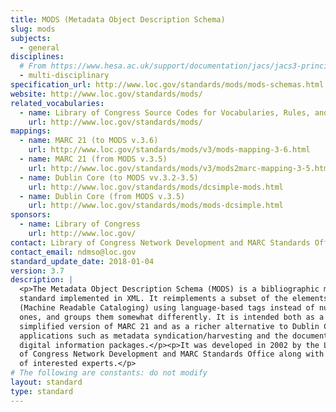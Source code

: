 ```yaml
---
title: MODS (Metadata Object Description Schema)
slug: mods
subjects:
  - general
disciplines:
  # From https://www.hesa.ac.uk/support/documentation/jacs/jacs3-principal:
  - multi-disciplinary
specification_url: http://www.loc.gov/standards/mods/mods-schemas.html
website: http://www.loc.gov/standards/mods/
related_vocabularies:
  - name: Library of Congress Source Codes for Vocabularies, Rules, and Schemes
    url: http://www.loc.gov/standards/mods/
mappings:
  - name: MARC 21 (to MODS v.3.6)
    url: http://www.loc.gov/standards/mods/v3/mods-mapping-3-6.html
  - name: MARC 21 (from MODS v.3.5)
    url: http://www.loc.gov/standards/mods/v3/mods2marc-mapping-3-5.html
  - name: Dublin Core (to MODS vv.3.2-3.5)
    url: http://www.loc.gov/standards/mods/dcsimple-mods.html
  - name: Dublin Core (from MODS v.3.5)
    url: http://www.loc.gov/standards/mods/mods-dcsimple.html
sponsors:
  - name: Library of Congress
    url: http://www.loc.gov/
contact: Library of Congress Network Development and MARC Standards Office
contact_email: ndmso@loc.gov
standard_update_date: 2018-01-04
version: 3.7
description: |
  <p>The Metadata Object Description Schema (MODS) is a bibliographic metadata
  standard implemented in XML. It reimplements a subset of the elements of MARC
  (Machine Readable Cataloging) using language-based tags instead of numeric
  ones, and groups them somewhat differently. It is intended both as a
  simplified version of MARC 21 and as a richer alternative to Dublin Core for
  applications such as metadata syndication/harvesting and the documentation of
  digital information packages.</p><p>It was developed in 2002 by the Library
  of Congress Network Development and MARC Standards Office along with a group
  of interested experts.</p>
# The following are constants: do not modify
layout: standard
type: standard
---
```


